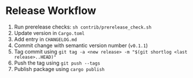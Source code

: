 # Release Workflow

1. Run prerelease checks: `sh contrib/prerelease_check.sh`
1. Update version in `Cargo.toml`
1. Add entry in `CHANGELOG.md`
1. Commit change with semantic version number (`v0.1.1`)
1. Tag commit using `git tag -a <new release> -m "$(git shortlog <last release>..HEAD)"`
1. Push the tag using `git push --tags`
1. Publish package using `cargo publish`

